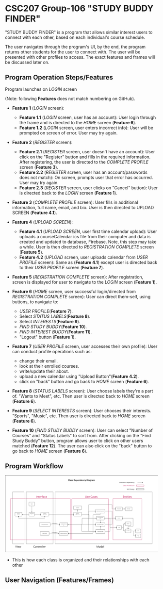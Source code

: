 # CSC207 Group-106 "STUDY BUDDY FINDER"

"STUDY BUDDY FINDER" is a program that allows similar interest users to connect with each other, based
on each individual's course schedule.

The user navigates through the program's UI, by the end, the program returns other students for the user to connect
with. The user will be presented with other profiles to access. The exact features and frames will be discussed later 
on.

## Program Operation Steps/Features

Program launches on _LOGIN_ screen 

(Note: following **Features** does not match numbering on GitHub).
- **Feature 1** (_LOGIN_ screen):
  - **Feature 1.1** (_LOGIN_ screen, user has an account): User login through the frame and is directed to the _HOME_ 
screen (**Feature 6**).
  - **Feature 1.2** (_LOGIN_ screen, user enters incorrect info): User will be prompted on screen of error. User may try 
again.


- **Feature 2** (_REGISTER_ screen):
  - **Feature 2.1** (_REGISTER_ screen, user doesn't have an account): User click on the "Register" button and fills in 
  the required information.
    After registering, the user is directed to the _COMPLETE PROFILE_ screen (**Feature 3**).
  - **Feature 2.2** (_REGISTER_ screen, user has an account/passwords does not match): On screen, prompts user that
    error has occurred. User may try again.
  - **Feature 2.3** (_REGISTER_ screen, user clicks on "Cancel" button): User is directed back to the _LOGIN_ screen 
  (**Feature 1**).


- **Feature 3** (_COMPLETE PROFILE_ screen): User fills in additional information, full name, email, and bio. User is 
then directed to UPLOAD SCREEN (**Feature 4.1**).


- **Feature 4** (_UPLOAD SCREEN_):
  - **Feature 4.1** (_UPLOAD SCREEN_, user first time calendar upload): User uploads a courseCalendar ics file from 
  their computer and data is created and updated to database, Firebase. Note, this step may take a while. 
  User is then directed to _REGISTRATION COMPLETE_ screen (**Feature 5**).
  - **Feature 4.2** (_UPLOAD_ screen, user uploads calendar from _USER PROFILE_ screen): Same as (**Feature 4.1**) 
  except user is directed back to their _USER PROFILE_ screen (**Feature 7**).


- **Feature 5** (_REGISTRATION COMPLETE_ screen): After registration, screen is displayed for user to navigate to the
_LOGIN_ screen (**Feature 1**).


- **Feature 6** (_HOME_ screen, user successful login/directed from _REGISTRATION COMPLETE_ screen): User can direct 
them-self, 
using buttons, to navigate to:
  - _USER PROFILE_(**Feature 7**).
  - Select _STATUS LABELS_(**Feature 8**).
  - Select _INTERESTS_(**Feature 9**).
  - _FIND STUDY BUDDY_(**Feature 10**).
  - _FIND INTEREST BUDDY_(**Feature 11**).
  - "Logout" button (**Feature 1**).


- **Feature 7** (_USER PROFILE_ screen, user accesses their own profile): User can conduct profile operations 
such as:
  - change their email.
  - look at their enrolled courses.
  - write/update their about.
  - upload a new calendar using "Upload Button"(**Feature 4.2**).
  - click on "back" button and go back to _HOME_ screen (**Feature 6**).


- **Feature 8** (_STATUS LABELS_ screen): User choose labels they're a part of. "Wants to Meet", etc. Then user 
is directed back to _HOME_ screen (**Feature 6**).


- **Feature 9** (_SELECT INTERESTS_ screen): User chooses their interests. "Sports", "Music", etc. Then user is 
directed back to _HOME_ screen (**Feature 6**).


- **Feature 10** (_FIND STUDY BUDDY_ screen): User can select "Number of Courses" and "Status Labels" to sort from. After 
clicking on the "Find Study Buddy" button, program allows user to click on other users matched (**Feature 12**). 
The user can also click on the "back" button to go back to _HOME_ screen (**Feature 6**).


## Program Workflow

![image](images/ClassDependencyDiagram.png)

- This is how each class is organized and their relationships with each other

## User Navigation (Features/Frames)


